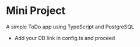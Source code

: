 # Mini Project
A simple ToDo app using TypeScript and PostgreSQL
 
- Add your DB link in config.ts and proceed
